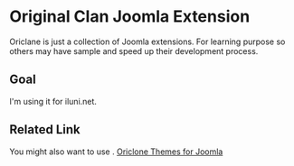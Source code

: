 Original Clan Joomla Extension
==============================

Oriclane is just a collection of Joomla extensions.
For learning purpose so others may have sample
and speed up their development process.

## Goal
I'm using it for iluni.net.


Related Link
------------
You might also want to use .
[Oriclone Themes for Joomla](https://github.com/epsi/Oriclone-Joomla)
